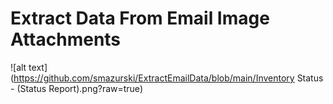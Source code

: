 # Extract Data From Email Image Attachments 


![alt text](https://github.com/smazurski/ExtractEmailData/blob/main/Inventory Status - (Status Report).png?raw=true)
